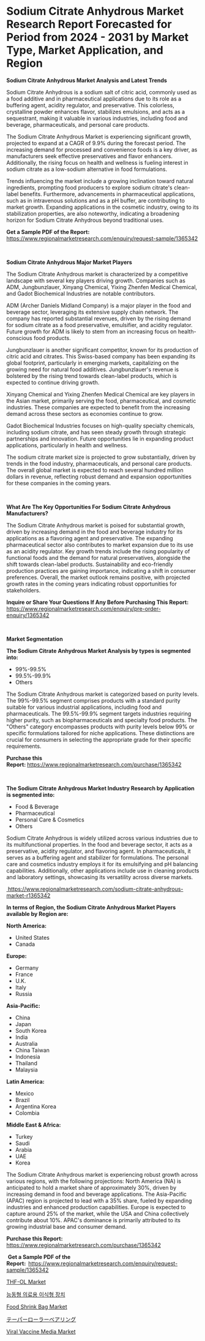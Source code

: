 <p><h1>Sodium Citrate Anhydrous Market Research Report Forecasted for Period from 2024 -  2031 by Market Type, Market Application, and Region</h1></p><p><strong>Sodium Citrate Anhydrous Market Analysis and Latest Trends</strong></p>
<p><p>Sodium Citrate Anhydrous is a sodium salt of citric acid, commonly used as a food additive and in pharmaceutical applications due to its role as a buffering agent, acidity regulator, and preservative. This colorless, crystalline powder enhances flavor, stabilizes emulsions, and acts as a sequestrant, making it valuable in various industries, including food and beverage, pharmaceuticals, and personal care products.</p><p>The Sodium Citrate Anhydrous Market is experiencing significant growth, projected to expand at a CAGR of 9.9% during the forecast period. The increasing demand for processed and convenience foods is a key driver, as manufacturers seek effective preservatives and flavor enhancers. Additionally, the rising focus on health and wellness is fueling interest in sodium citrate as a low-sodium alternative in food formulations.</p><p>Trends influencing the market include a growing inclination toward natural ingredients, prompting food producers to explore sodium citrate's clean-label benefits. Furthermore, advancements in pharmaceutical applications, such as in intravenous solutions and as a pH buffer, are contributing to market growth. Expanding applications in the cosmetic industry, owing to its stabilization properties, are also noteworthy, indicating a broadening horizon for Sodium Citrate Anhydrous beyond traditional uses.</p></p>
<p><strong>Get a Sample PDF of the Report:&nbsp;</strong> <a href="https://www.regionalmarketresearch.com/enquiry/request-sample/1365342">https://www.regionalmarketresearch.com/enquiry/request-sample/1365342</a></p>
<p>&nbsp;</p>
<p><strong>Sodium Citrate Anhydrous Major Market Players</strong></p>
<p><p>The Sodium Citrate Anhydrous market is characterized by a competitive landscape with several key players driving growth. Companies such as ADM, Jungbunzlauer, Xinyang Chemical, Yixing Zhenfen Medical Chemical, and Gadot Biochemical Industries are notable contributors.</p><p>ADM (Archer Daniels Midland Company) is a major player in the food and beverage sector, leveraging its extensive supply chain network. The company has reported substantial revenues, driven by the rising demand for sodium citrate as a food preservative, emulsifier, and acidity regulator. Future growth for ADM is likely to stem from an increasing focus on health-conscious food products.</p><p>Jungbunzlauer is another significant competitor, known for its production of citric acid and citrates. This Swiss-based company has been expanding its global footprint, particularly in emerging markets, capitalizing on the growing need for natural food additives. Jungbunzlauer's revenue is bolstered by the rising trend towards clean-label products, which is expected to continue driving growth.</p><p>Xinyang Chemical and Yixing Zhenfen Medical Chemical are key players in the Asian market, primarily serving the food, pharmaceutical, and cosmetic industries. These companies are expected to benefit from the increasing demand across these sectors as economies continue to grow.</p><p>Gadot Biochemical Industries focuses on high-quality specialty chemicals, including sodium citrate, and has seen steady growth through strategic partnerships and innovation. Future opportunities lie in expanding product applications, particularly in health and wellness.</p><p>The sodium citrate market size is projected to grow substantially, driven by trends in the food industry, pharmaceuticals, and personal care products. The overall global market is expected to reach several hundred million dollars in revenue, reflecting robust demand and expansion opportunities for these companies in the coming years.</p></p>
<p>&nbsp;</p>
<p><strong>What Are The Key Opportunities For Sodium Citrate Anhydrous Manufacturers?</strong></p>
<p><p>The Sodium Citrate Anhydrous market is poised for substantial growth, driven by increasing demand in the food and beverage industry for its applications as a flavoring agent and preservative. The expanding pharmaceutical sector also contributes to market expansion due to its use as an acidity regulator. Key growth trends include the rising popularity of functional foods and the demand for natural preservatives, alongside the shift towards clean-label products. Sustainability and eco-friendly production practices are gaining importance, indicating a shift in consumer preferences. Overall, the market outlook remains positive, with projected growth rates in the coming years indicating robust opportunities for stakeholders.</p></p>
<p><strong>Inquire or Share Your Questions If Any Before Purchasing This Report:</strong> <a href="https://www.regionalmarketresearch.com/enquiry/pre-order-enquiry/1365342">https://www.regionalmarketresearch.com/enquiry/pre-order-enquiry/1365342</a></p>
<p>&nbsp;</p>
<p><strong>Market Segmentation</strong></p>
<p><strong>The Sodium Citrate Anhydrous Market Analysis by types is segmented into:</strong></p>
<p><ul><li>99%-99.5%</li><li>99.5%-99.9%</li><li>Others</li></ul></p>
<p><p>The Sodium Citrate Anhydrous market is categorized based on purity levels. The 99%-99.5% segment comprises products with a standard purity suitable for various industrial applications, including food and pharmaceuticals. The 99.5%-99.9% segment targets industries requiring higher purity, such as biopharmaceuticals and specialty food products. The "Others" category encompasses products with purity levels below 99% or specific formulations tailored for niche applications. These distinctions are crucial for consumers in selecting the appropriate grade for their specific requirements.</p></p>
<p><strong>Purchase this Report:&nbsp;</strong><a href="https://www.regionalmarketresearch.com/purchase/1365342">https://www.regionalmarketresearch.com/purchase/1365342</a></p>
<p>&nbsp;</p>
<p><strong>The Sodium Citrate Anhydrous Market Industry Research by Application is segmented into:</strong></p>
<p><ul><li>Food & Beverage</li><li>Pharmaceutical</li><li>Personal Care & Cosmetics</li><li>Others</li></ul></p>
<p><p>Sodium Citrate Anhydrous is widely utilized across various industries due to its multifunctional properties. In the food and beverage sector, it acts as a preservative, acidity regulator, and flavoring agent. In pharmaceuticals, it serves as a buffering agent and stabilizer for formulations. The personal care and cosmetics industry employs it for its emulsifying and pH balancing capabilities. Additionally, other applications include use in cleaning products and laboratory settings, showcasing its versatility across diverse markets.</p></p>
<p><a href="https://www.regionalmarketresearch.com/sodium-citrate-anhydrous-market-r1365342">&nbsp;https://www.regionalmarketresearch.com/sodium-citrate-anhydrous-market-r1365342</a></p>
<p><strong>In terms of Region, the Sodium Citrate Anhydrous Market Players available by Region are:</strong></p>
<p>
    <p> <strong> North America: </strong>
        <ul>
            <li>United States</li>
            <li>Canada</li>
        </ul>
        </p> 
    <p> <strong> Europe: </strong>
        <ul>
            <li>Germany</li>
            <li>France</li>
            <li>U.K.</li>
            <li>Italy</li>
            <li>Russia</li>
        </ul>
        </p> 
    <p> <strong> Asia-Pacific: </strong>
        <ul>
            <li>China</li>
            <li>Japan</li>
            <li>South Korea</li>
            <li>India</li>
            <li>Australia</li>
            <li>China Taiwan</li>
            <li>Indonesia</li>
            <li>Thailand</li>
            <li>Malaysia</li>
        </ul>
        </p> 
    <p> <strong> Latin America: </strong>
        <ul>
            <li>Mexico</li>
            <li>Brazil</li>
            <li>Argentina Korea</li>
            <li>Colombia</li>
        </ul>
        </p> 
    <p> <strong> Middle East & Africa: </strong>
        <ul>
            <li>Turkey</li>
            <li>Saudi</li>
            <li>Arabia</li>
            <li>UAE</li>
            <li>Korea</li>
        </ul>
    </p>
    </p>
<p><p>The Sodium Citrate Anhydrous market is experiencing robust growth across various regions, with the following projections: North America (NA) is anticipated to hold a market share of approximately 30%, driven by increasing demand in food and beverage applications. The Asia-Pacific (APAC) region is projected to lead with a 35% share, fueled by expanding industries and enhanced production capabilities. Europe is expected to capture around 25% of the market, while the USA and China collectively contribute about 10%. APAC's dominance is primarily attributed to its growing industrial base and consumer demand.</p></p>
<p><strong>Purchase this Report: </strong><a href="https://www.regionalmarketresearch.com/purchase/1365342">https://www.regionalmarketresearch.com/purchase/1365342</a></p>
<p>&nbsp;<strong>Get a Sample PDF of the Report:&nbsp;&nbsp;</strong><a href="https://www.regionalmarketresearch.com/enquiry/request-sample/1365342">https://www.regionalmarketresearch.com/enquiry/request-sample/1365342</a></p>
<p><strong></strong></p>
<p><p><a href="https://issuu.com/reportprime-2/docs/thf-ol-market-size-2030.pptx_65474f6ac6bb7a">THF-OL Market</a></p><p><a href="https://medium.com/@salfordkingie/%ED%99%9C%EB%8F%99%ED%98%95-%EC%9D%98%EB%A3%8C-%EC%9D%B4%EC%8B%9D-%EC%9E%A5%EC%B9%98-%EC%8B%9C%EC%9E%A5-%EA%B7%9C%EB%AA%A8-%EC%84%B1%EC%9E%A5-%EB%8F%99%ED%96%A5-%EC%9C%A0%ED%98%95%EB%B3%84-%EC%82%B0%EC%97%85-%EB%B6%84%EC%84%9D-%EC%9D%91%EC%9A%A9-%EB%B6%84%EC%95%BC-%EB%B0%8F-2024%EB%85%84%EB%B6%80%ED%84%B0-2031%EB%85%84%EA%B9%8C%EC%A7%80%EC%9D%98-%EC%98%88%EC%B8%A1-8641f73c5816">능동형 의료용 이식형 장치</a></p><p><a href="https://www.linkedin.com/pulse/comprehensive-look-product-type-evapepvdcpepapeothers-application-ij2ve?trackingId=jMc9flWnQ2%2BvI5CzsDC4lw%3D%3D">Food Shrink Bag Market</a></p><p><a href="https://medium.com/@krishnaknhne/2024%E5%B9%B4%E3%81%8B%E3%82%892031%E5%B9%B4%E3%81%BE%E3%81%A7%E3%81%AE%E6%9C%9F%E9%96%93%E3%81%AB%E4%BA%88%E6%B8%AC%E3%81%95%E3%82%8C%E3%82%8B%E3%82%B0%E3%83%AD%E3%83%BC%E3%83%90%E3%83%AB%E3%83%86%E3%83%BC%E3%83%91%E3%83%BC-%E3%83%AD%E3%83%BC%E3%83%A9%E3%83%BC%E3%83%99%E3%82%A2%E3%83%AA%E3%83%B3%E3%82%B0%E5%B8%82%E5%A0%B4%E3%81%AE%E5%B8%82%E5%A0%B4%E3%81%AE%E5%8B%95%E5%90%91%E3%81%A8%E5%B0%86%E6%9D%A5%E3%81%AE%E3%83%88%E3%83%AC%E3%83%B3%E3%83%89-78adf3ce4bf6?postPublishedType=repub">テーパーローラーベアリング</a></p><p><a href="https://github.com/AnnDiaz698/Market-Research-Report-List-1/blob/main/viral-vaccine-media-market.md">Viral Vaccine Media Market</a></p></p>